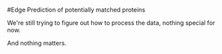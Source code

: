 #Edge Prediction of potentially matched proteins

We're still trying to figure out how to process the data, nothing special for now.

And nothing matters.
